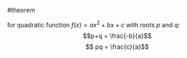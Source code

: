 
#theorem 

for quadratic function $f(x) = ax^2 + bx + c$ with roots $p$ and $q$:
$$p+q = \frac{-b}{a}$$ $$ pq = \frac{c}{a}$$

